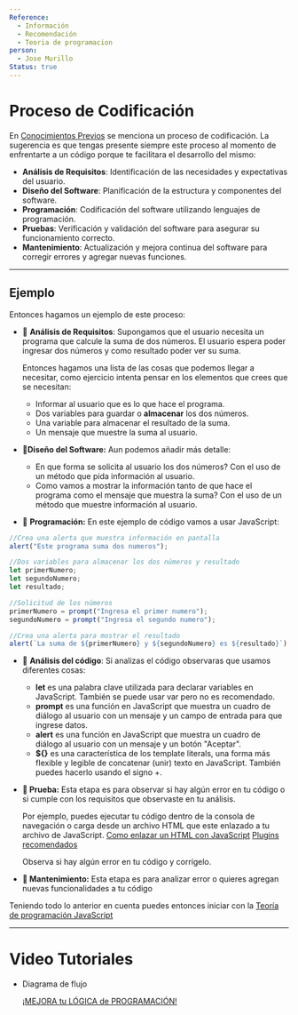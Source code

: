 ```yaml
---
Reference:
  - Información
  - Recomendación
  - Teoria de programacion
person:
  - Jose Murillo
Status: true
---
```

# Proceso de Codificación

En  [Conocimientos Previos](Conocimientos%20Previos.md) se menciona un proceso de codificación. La sugerencia es que tengas presente siempre este proceso al momento de enfrentarte a un código porque te facilitara el desarrollo del mismo:

- **Análisis de Requisitos**: Identificación de las necesidades y expectativas del usuario.
- **Diseño del Software**: Planificación de la estructura y componentes del software.
- **Programación**: Codificación del software utilizando lenguajes de programación.
- **Pruebas**: Verificación y validación del software para asegurar su funcionamiento correcto.
- **Mantenimiento**: Actualización y mejora continua del software para corregir errores y agregar nuevas funciones.
---
## Ejemplo
Entonces hagamos un ejemplo de este proceso:
- 🤔 **Análisis de Requisitos**:
	Supongamos que el usuario necesita un programa que calcule la suma de dos números. El usuario espera poder ingresar dos números y como resultado poder ver su suma.
	
	Entonces hagamos una lista de las cosas que podemos llegar a necesitar, como ejercicio intenta pensar en los elementos que crees que se necesitan:
	
	- Informar al usuario que es lo que hace el programa.
	- Dos variables para guardar o **almacenar** los dos números.
	- Una variable para almacenar el resultado de la suma.
	- Un mensaje que muestre la suma al usuario.

- **🎨Diseño del Software:**
	Aun podemos añadir más detalle:
	- En que forma se solicita al usuario los dos números? Con el uso de un método que pida información al usuario.
	- Como vamos a mostrar la información tanto de que hace el programa como el mensaje que muestra la suma? Con el uso de un método que muestre información al usuario.

- 🎯 **Programación:**
	En este ejemplo de código vamos a usar JavaScript:
	
```jsx
//Crea una alerta que muestra información en pantalla
alert("Este programa suma dos numeros");

//Dos variables para almacenar los dos números y resultado
let primerNumero;
let segundoNumero;
let resultado;

//Solicitud de los números
primerNumero = prompt("Ingresa el primer numero");
segundoNumero = prompt("Ingresa el segundo numero");

//Crea una alerta para mostrar el resultado
alert(`La suma de ${primerNumero} y ${segundoNumero} es ${resultado}`);
```

- 🤔 **Análisis del código**:
	Si analizas el código observaras que usamos diferentes cosas:
	- **let** es una palabra clave utilizada para declarar variables en JavaScript. También se puede usar var pero no es recomendado.
	- **prompt** es una función en JavaScript que muestra un cuadro de diálogo al usuario con un mensaje y un campo de entrada para que ingrese datos.
	- **alert** es una función en JavaScript que muestra un cuadro de diálogo al usuario con un mensaje y un botón "Aceptar".
	- **${}** es una característica de los template literals, una forma más flexible y legible de concatenar (unir) texto en JavaScript. También puedes hacerlo usando el signo +.

- **🔨 Prueba:**
	Esta etapa es para observar si hay algún error en tu código o si cumple con los requisitos que observaste en tu análisis.
	
	Por ejemplo, puedes ejecutar tu código dentro de la consola de navegación o carga desde un archivo HTML que este enlazado a tu archivo de JavaScript. [Como enlazar un HTML con JavaScript](Como%20enlazar%20un%20HTML%20con%20JavaScript%2006a6a66a90404f81b30253d5959aa366.md) [Plugins recomendados](../Plugins%20recomendados%20ecbce551cd524d6a9eae80c503f40043.md) 
	
	Observa si hay algún error en tu código y corrígelo. 

- **🔧 Mantenimiento:**
	Esta etapa es para analizar error o quieres agregan nuevas funcionalidades a tu código


Teniendo todo lo anterior en cuenta puedes entonces iniciar con la [Teoría de programación JavaScript](Teori%CC%81a%20de%20programacio%CC%81n%20JavaScript%2006c98826aae046d79ed500c5a54facfa.md) 

---

# Video Tutoriales

- Diagrama de flujo
    
    [¡MEJORA tu LÓGICA de PROGRAMACIÓN!](https://www.youtube.com/watch?v=cShOfUMT5iA)

